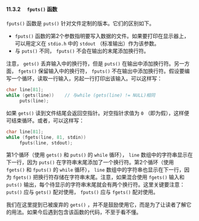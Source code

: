 #### 11.3.2　 `fputs()` 函数

`fputs()` 函数是 `puts()` 针对文件定制的版本。它们的区别如下。

+ `fputs()` 函数的第2个参数指明要写入数据的文件。如果要打印在显示器上，可以用定义在 `stdio.h` 中的 `stdout` （标准输出）作为该参数。
+ 与 `puts()` 不同， `fputs()` 不会在输出的末尾添加换行符。

注意， `gets()` 丢弃输入中的换行符，但是 `puts()` 在输出中添加换行符。另一方面， `fgets()` 保留输入中的换行符， `fputs()` 不在输出中添加换行符。假设要编写一个循环，读取一行输入，另起一行打印出该输入。可以这样写：

```c
char line[81];
while (gets(line))    // 与while (gets(line) != NULL)相同
     puts(line);
```

如果 `gets()` 读到文件结尾会返回空指针。对空指针求值为 `0` （即为假），这样便可结束循环。或者，可以这样写：

```c
char line[81];
while (fgets(line, 81, stdin))
     fputs(line, stdout);
```

第1个循环（使用 `gets()` 和 `puts()` 的 `while` 循环）， `line` 数组中的字符串显示在下一行，因为 `puts()` 在字符串末尾添加了一个换行符。第2个循环（使用 `fgets()` 和 `fputs()` 的 `while` 循环）， `line` 数组中的字符串也显示在下一行，因为 `fgets()` 把换行符存储在字符串末尾。注意，如果混合使用 `fgets()` 输入和 `puts()` 输出，每个待显示的字符串末尾就会有两个换行符。这里关键要注意： `puts()` 应与 `gets()` 配对使用， `fputs()` 应与 `fgets()` 配对使用。

我们在这里提到已被废弃的 `gets()` ，并不是鼓励使用它，而是为了让读者了解它的用法。如果今后遇到包含该函数的代码，不至于看不懂。

